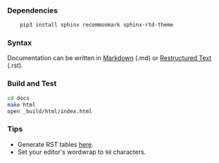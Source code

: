 ### Dependencies
```bash
    pip3 install sphinx recommonmark sphinx-rtd-theme
```

### Syntax
Documentation can be written in [Markdown](https://en.wikipedia.org/wiki/Markdown) (.md) or [Restructured Text](https://en.wikipedia.org/wiki/ReStructuredText) (.rst).

### Build and Test
```bash
cd docs
make html
open _build/html/index.html
```

### Tips
* Generate RST tables [here](https://www.tablesgenerator.com/text_tables#).
* Set your editor's wordwrap to `98` characters.
